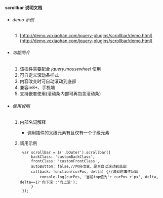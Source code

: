 #### scrollbar 说明文档

* ###### demo 示例
	1. [http://demo.vcxiaohan.com/jquery-plugins/scrollbar/demo.html](http://demo.vcxiaohan.com/jquery-plugins/scrollbar/demo.html)

* ###### 功能简介
	1. 该插件需要配合 *jquery.mousewheel* 使用
	2. 可自定义滚动条样式
	3. 内容改变时可自动滚动到底部
	4. 兼容ie8+、手机端
	5. 支持嵌套使用(滚动条内部可再包含滚动条)
    	
* ###### 使用说明
	1. 内部名词解释
		* 调用插件的父级元素有且仅有一个子级元素
	2. 调用示例  

			var scrollbar = $('.bOuter').scrollbar({  
			    backClass: 'customBackClass',
			    frontClass: 'customFrontClass',
			    autoBottom: false,//内容改变，是否自动滚动到底部
			    callback: function(curPos, delta) {//滚动时事件回调
			        console.log(curPos, '当前top值为'+ curPos +'px', delta, delta==1?'向下滚':'向上滚');
			    }
			});

